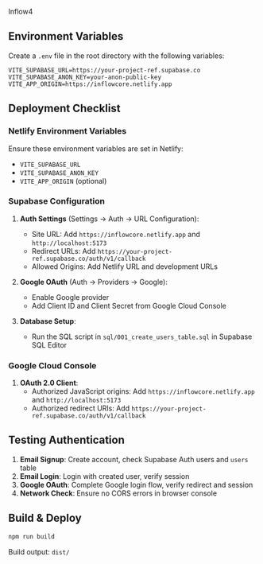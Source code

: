 Inflow4

## Environment Variables

Create a `.env` file in the root directory with the following variables:

```
VITE_SUPABASE_URL=https://your-project-ref.supabase.co
VITE_SUPABASE_ANON_KEY=your-anon-public-key
VITE_APP_ORIGIN=https://inflowcore.netlify.app
```

## Deployment Checklist

### Netlify Environment Variables
Ensure these environment variables are set in Netlify:
- `VITE_SUPABASE_URL`
- `VITE_SUPABASE_ANON_KEY`
- `VITE_APP_ORIGIN` (optional)

### Supabase Configuration
1. **Auth Settings** (Settings → Auth → URL Configuration):
   - Site URL: Add `https://inflowcore.netlify.app` and `http://localhost:5173`
   - Redirect URLs: Add `https://your-project-ref.supabase.co/auth/v1/callback`
   - Allowed Origins: Add Netlify URL and development URLs

2. **Google OAuth** (Auth → Providers → Google):
   - Enable Google provider
   - Add Client ID and Client Secret from Google Cloud Console

3. **Database Setup**:
   - Run the SQL script in `sql/001_create_users_table.sql` in Supabase SQL Editor

### Google Cloud Console
1. **OAuth 2.0 Client**:
   - Authorized JavaScript origins: Add `https://inflowcore.netlify.app` and `http://localhost:5173`
   - Authorized redirect URIs: Add `https://your-project-ref.supabase.co/auth/v1/callback`

## Testing Authentication

1. **Email Signup**: Create account, check Supabase Auth users and `users` table
2. **Email Login**: Login with created user, verify session
3. **Google OAuth**: Complete Google login flow, verify redirect and session
4. **Network Check**: Ensure no CORS errors in browser console

## Build & Deploy

```bash
npm run build
```

Build output: `dist/`
